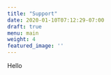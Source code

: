 ```yaml
---
title: "Support"
date: 2020-01-10T07:12:29-07:00
draft: true
menu: main
weight: 4
featured_image: ''
---
```


Hello

